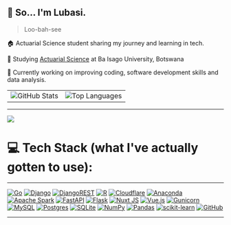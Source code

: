 ## 💫 So... I'm Lubasi.
> Loo-bah-see

🏠 Actuarial Science student sharing my journey and learning in tech.

🏫 Studying [Actuarial Science](https://baisago.ac.bw/programmes/bcom-degree-in-acturial-science/) at Ba Isago University, Botswana

🔧 Currently working on improving coding, software development skills and data analysis.

<!-- # 📊 GitHub Stats: -->
<table>
  <tr>
    <td>
      <img src="https://github-readme-stats.vercel.app/api?username=lubasinkal&theme=dark&hide_border=false&include_all_commits=true&count_private=true" alt="GitHub Stats"/>
    </td>
    <!--<td>
      <img src="https://github-readme-streak-stats.herokuapp.com/?user=lubasinkal&theme=dark&hide_border=false" alt="GitHub Streak Stats"/>
    </td>-->
    <td>
      <img src="https://github-readme-stats.vercel.app/api/top-langs/?username=lubasinkal&theme=dark&hide_border=false&include_all_commits=true&count_private=true&layout=compact" alt="Top Languages"/>
    </td>
  </tr>
</table>

---
[![](https://visitcount.itsvg.in/api?id=lubasinkal&icon=0&color=0)](https://visitcount.itsvg.in)


# 💻 Tech Stack (what I've actually gotten to use):
---

[![Go](https://img.shields.io/badge/go-%2300ADD8.svg?style=for-the-badge&logo=go&logoColor=white)](https://go.dev)  [![Django](https://img.shields.io/badge/django-%23092E20.svg?style=for-the-badge&logo=django&logoColor=white)](https://www.djangoproject.com)  [![DjangoREST](https://img.shields.io/badge/DJANGO-REST-ff1709?style=for-the-badge&logo=django&logoColor=white&color=ff1709&labelColor=gray)](https://www.django-rest-framework.org)  [![R](https://img.shields.io/badge/r-%23276DC3.svg?style=for-the-badge&logo=r&logoColor=white)](https://www.r-project.org)  [![Cloudflare](https://img.shields.io/badge/Cloudflare-F38020?style=for-the-badge&logo=Cloudflare&logoColor=white)](https://www.cloudflare.com)  [![Anaconda](https://img.shields.io/badge/Anaconda-%2344A833.svg?style=for-the-badge&logo=anaconda&logoColor=white)](https://www.anaconda.com)  [![Apache Spark](https://img.shields.io/badge/Apache%20Spark-FDEE21?style=for-the-badge&logo=apachespark&logoColor=black)](https://spark.apache.org)  [![FastAPI](https://img.shields.io/badge/FastAPI-005571?style=for-the-badge&logo=fastapi)](https://fastapi.tiangolo.com)  [![Flask](https://img.shields.io/badge/flask-%23000.svg?style=for-the-badge&logo=flask&logoColor=white)](https://flask.palletsprojects.com)  [![Nuxt JS](https://img.shields.io/badge/Nuxt-002E3B?style=for-the-badge&logo=nuxt.js&logoColor=#00DC82)](https://nuxt.com)  [![Vue.js](https://img.shields.io/badge/vue.js-%2335495e.svg?style=for-the-badge&logo=vuedotjs&logoColor=%234FC08D)](https://vuejs.org)  [![Gunicorn](https://img.shields.io/badge/gunicorn-%298729.svg?style=for-the-badge&logo=gunicorn&logoColor=white)](https://gunicorn.org)  [![MySQL](https://img.shields.io/badge/mysql-4479A1.svg?style=for-the-badge&logo=mysql&logoColor=white)](https://www.mysql.com)  [![Postgres](https://img.shields.io/badge/postgres-%23316192.svg?style=for-the-badge&logo=postgresql&logoColor=white)](https://www.postgresql.org)  [![SQLite](https://img.shields.io/badge/sqlite-%2307405e.svg?style=for-the-badge&logo=sqlite&logoColor=white)](https://sqlite.org)  [![NumPy](https://img.shields.io/badge/numpy-%23013243.svg?style=for-the-badge&logo=numpy&logoColor=white)](https://numpy.org)  [![Pandas](https://img.shields.io/badge/pandas-%23150458.svg?style=for-the-badge&logo=pandas&logoColor=white)](https://pandas.pydata.org)  [![scikit-learn](https://img.shields.io/badge/scikit--learn-%23F7931E.svg?style=for-the-badge&logo=scikit-learn&logoColor=white)](https://scikit-learn.org)  [![GitHub](https://img.shields.io/badge/github-%23121011.svg?style=for-the-badge&logo=github&logoColor=white)](https://github.com)  

---
<!-- Proudly created with GPRM ( https://gprm.itsvg.in ) -->
